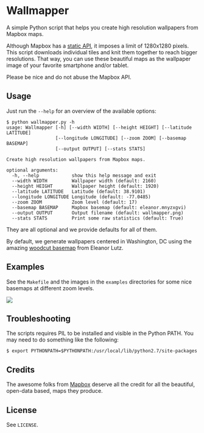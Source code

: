 # Wallmapper

A simple Python script that helps you create high resolution wallpapers from Mapbox maps.

Although Mapbox has a [static API](https://www.mapbox.com/developers/api/#Static.API),
it imposes a limit of 1280x1280 pixels.
This script downloads individual tiles and knit them together to reach bigger resolutions.
That way, you can use these beautiful maps as the wallpaper image of your favorite smartphone and/or tablet.

Please be nice and do not abuse the Mapbox API.

## Usage

Just run the `--help` for an overview of the available options:

```
$ python wallmapper.py -h
usage: Wallmapper [-h] [--width WIDTH] [--height HEIGHT] [--latitude LATITUDE]
                  [--longitude LONGITUDE] [--zoom ZOOM] [--basemap BASEMAP]
                  [--output OUTPUT] [--stats STATS]

Create high resolution wallpapers from Mapbox maps.

optional arguments:
  -h, --help            show this help message and exit
  --width WIDTH         Wallpaper width (default: 2160)
  --height HEIGHT       Wallpaper height (default: 1920)
  --latitude LATITUDE   Latitude (default: 38.9101)
  --longitude LONGITUDE Longitude (default: -77.0485)
  --zoom ZOOM           Zoom level (default: 17)
  --basemap BASEMAP     Mapbox basemap (default: eleanor.mnyzxgvi)
  --output OUTPUT       Output filename (default: wallmapper.png)
  --stats STATS         Print some raw statistics (default: True)
```

They are all optional and we provide defaults for all of them.

By default, we generate wallpapers centered in Washington, DC using the amazing [woodcut basemap](https://www.mapbox.com/blog/interactive-woodcut-map/) from Eleanor Lutz.

## Examples

See the `Makefile` and the images in the `examples` directories for some nice basemaps at different zoom levels.

![](https://raw.github.com/zugaldia/wallmapper/master/examples/eleanor-woodcut-18.png)

## Troubleshooting

The scripts requires PIL to be installed and visible in the Python PATH. You may need to do something like the following:

```
$ export PYTHONPATH=$PYTHONPATH:/usr/local/lib/python2.7/site-packages
```

## Credits

The awesome folks from [Mapbox](http://www.mapbox.com) deserve all the credit for all the beautiful, open-data based, maps they produce.

## License

See `LICENSE`.
